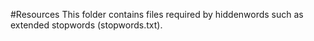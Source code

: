 #Resources
This folder contains files required by hiddenwords
such as extended stopwords (stopwords.txt).